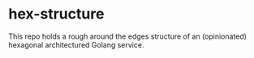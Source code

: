 # hex-structure 

This repo holds a rough around the edges structure of an (opinionated) hexagonal architectured Golang service.
